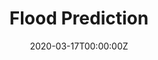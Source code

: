 ---
date: "2020-03-17T00:00:00Z"
external_link: ""
image:
  caption: Photo by [Zindi](https://zindi.africa/competitions/2030-vision-flood-prediction-in-malawi)
  focal_point: Smart
summary: Flood Prediction in Malawi
tags:
- eda
- r
- forecast
- image
- viz
title: Flood Prediction
url_code: "https://kmezhoud.github.io/learn_by_example/Flood_prediction_Malawi/Flood_Prediction_Malawi.html"
url_pdf: ""
url_slides: ""
url_video: ""
---